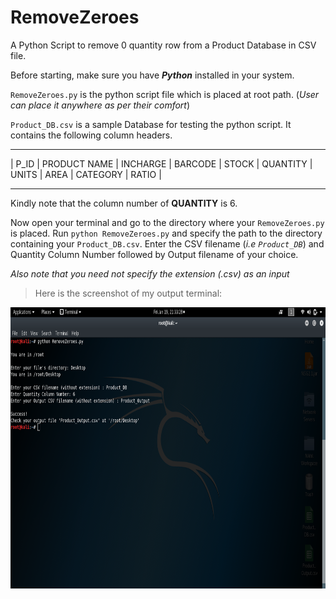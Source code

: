 # RemoveZeroes
A Python Script to remove 0 quantity row from a Product Database in CSV file.


Before starting, make sure you have **_Python_** installed in your system.

`RemoveZeroes.py` is the python script file which is placed at root path. (_User can place it anywhere as per their comfort_)

`Product_DB.csv` is a sample Database for testing the python script. It contains the following column headers.

------------------------------------------------------------------------------------------------
| P_ID | PRODUCT NAME | INCHARGE | BARCODE | STOCK | QUANTITY | UNITS | AREA | CATEGORY | RATIO |

------------------------------------------------------------------------------------------------

Kindly note that the column number of **QUANTITY** is 6.

Now open your terminal and go to the directory where your `RemoveZeroes.py` is placed. 
Run `python RemoveZeroes.py` and specify the path to the directory containing your `Product_DB.csv`.
Enter the CSV filename (_i.e `Product_DB`_) and Quantity Column Number followed by Output filename of your choice.

_Also note that you need not specify the extension (.csv) as an input_

>Here is the screenshot of my output terminal:
<img src="/.github/TerminalScreenshot.png" width="800" height="450" alt="TerminalScreenshot"/>

